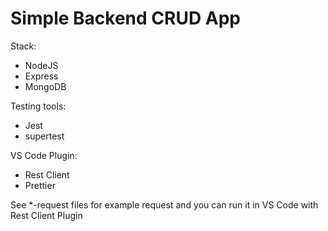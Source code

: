 # Simple Backend CRUD App

Stack:

- NodeJS
- Express
- MongoDB

Testing tools:

- Jest
- supertest

VS Code Plugin:

- Rest Client
- Prettier

See *-request files for example request and you can run it in VS Code with Rest Client Plugin